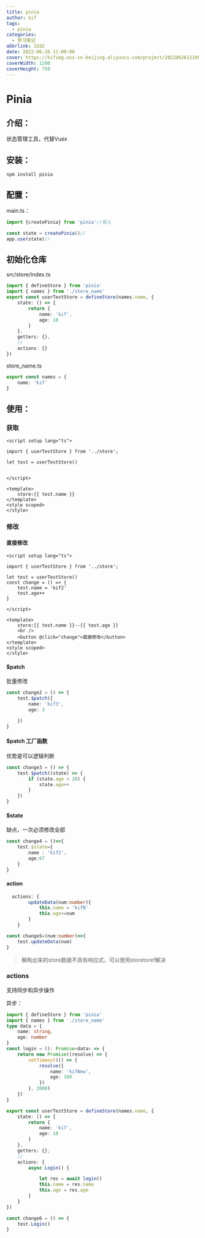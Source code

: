 ```yaml
---
title: pinia
author: kif
tags:
  - pinia
categories:
  - 学习笔记
abbrlink: 32d2
date: 2022-06-26 11:09:00
cover: https://kifimg.oss-cn-beijing.aliyuncs.com/project/202206261119013.png
coverWidth: 1200
coverHeight: 750
---
```

# Pinia

## 介绍：

状态管理工具，代替Vuex

## 安装：

```
npm install pinia
```

## 配置：

main.ts：

```ts
import {createPinia} from 'pinia'//导入

const state = createPinia()//
app.use(state)//
```

## 初始化仓库

src/store/index.ts

```ts
import { defineStore } from 'pinia'
import { names } from './store_name'
export const userTestStore = defineStore(names.name, {
    state: () => {
        return {
            name: 'kif',
            age: 18
        }
    },
    getters: {},
    // 
    actions: {}
})
```

store_name.ts

```ts
export const names = {
    name: 'kif'
}
```

## 使用：

### 获取

```vue
<script setup lang="ts">

import { userTestStore } from '../store';

let test = userTestStore()


</script>

<template>
    store:{{ test.name }}
</template>
<style scoped>
</style>
```

### 修改

#### 直接修改

```vue
<script setup lang="ts">

import { userTestStore } from '../store';

let test = userTestStore()
const change = () => {
    test.name = 'kif2'
    test.age++
}

</script>

<template>
    store:{{ test.name }}--{{ test.age }}
    <br />
    <button @click="change">直接修改</button>
</template>
<style scoped>
</style>
```

#### $patch

批量修改

```ts
const change2 = () => {
    test.$patch({
        name: 'kif3',
        age: 3

    })
}
```

#### $patch 工厂函数

优势是可以逻辑判断

```ts
const change3 = () => {
    test.$patch((state) => {
        if (state.age < 20) {
            state.age++
        }
    })
}
```

####  $state

缺点，一次必须修改全部

```ts
const change4 = ()=>{
    test.$state={
        name : 'kif2',
        age:67
    }
}
```



#### action

```ts
  actions: {
        updateData(num:number){
            this.name = 'kifN'
            this.age+=num
        }
    }
```





```ts
const change5=(num:number)=>{
    test.updateData(num)
}
```



> 解构出来的store数据不具有响应式，可以使用storetoref解决



### actions

支持同步和异步操作

异步：

```ts
import { defineStore } from 'pinia'
import { names } from './store_name'
type data = {
    name: string,
    age: number
}
const login = (): Promise<data> => {
    return new Promise((resolve) => {
        setTimeout(() => {
            resolve({
                name: 'kifNew',
                age: 189
            })
        }, 2000)
    })
}

export const userTestStore = defineStore(names.name, {
    state: () => {
        return {
            name: 'kif',
            age: 18
        }
    },
    getters: {},
    // 
    actions: {
        async Login() {

            let res = await login()
            this.name = res.name
            this.age = res.age
        }
    }
})
```

```ts
const change6 = () => {
    test.Login()
}
```

